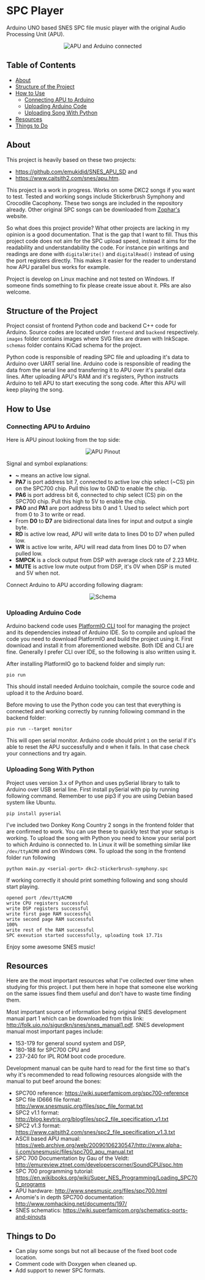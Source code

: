 # SPC Player

Arduino UNO based SNES SPC file music player with the original Audio Processing Unit
(APU).

<p align="center">
  <img src="https://github.com/Kazhuu/spc-player/blob/master/images/arduino-apu-connected.jpg?raw=true" alt="APU and Arduino connected"/>
</p>

## Table of Contents

<!-- vim-markdown-toc GFM -->

* [About](#about)
* [Structure of the Project](#structure-of-the-project)
* [How to Use](#how-to-use)
  * [Connecting APU to Arduino](#connecting-apu-to-arduino)
  * [Uploading Arduino Code](#uploading-arduino-code)
  * [Uploading Song With Python](#uploading-song-with-python)
* [Resources](#resources)
* [Things to Do](#things-to-do)

<!-- vim-markdown-toc -->

## About

This project is heavily based on these two projects:
* https://github.com/emukidid/SNES_APU_SD and
* https://www.caitsith2.com/snes/apu.htm.

This project is a work in progress. Works on some DKC2 songs if you want to
test. Tested and working songs include Stickerbrush Symphony and Crocodile
Cacophony. These two songs are included in the repository already.  Other
original SPC songs can be downloaded from
[Zophar's](https://www.zophar.net/music) website.

So what does this project provide? What other projects are lacking in my opinion
is a good documentation. That is the gap that I want to fill.  Thus this project
code does not aim for the SPC upload speed, instead it aims for the readability
and understandability the code. For instance pin writings and readings are done
with `digitalWrite()` and `digitalRead()` instead of using the port registers
directly. This makes it easier for the reader to understand how APU parallel bus
works for example.

Project is develop on Linux machine and not tested on Windows. If someone finds
something to fix please create issue about it. PRs are also welcome.

## Structure of the Project

Project consist of frontend Python code and backend C++ code for Arduino.
Source codes are located under `frontend` and `backend` respectively. `images`
folder contains images where SVG files are drawn with InkScape. `schemas` folder
contains KiCad schema for the project.

Python code is responsible of reading SPC file and uploading it's data to
Arduino over UART serial line. Arduino code is responsible of reading the data
from the serial line and transferring it to APU over it's parallel data lines.
After uploading APU's RAM and it's registers, Python instructs Arduino to tell
APU to start executing the song code. After this APU will keep playing the song.

## How to Use

### Connecting APU to Arduino

Here is APU pinout looking from the top side:

<p align="center">
  <img src="https://github.com/Kazhuu/spc-player/blob/master/images/apu-pinout.png?raw=true" alt="APU Pinout"/>
</p>

Signal and symbol explanations:
* **~** means an active low signal.
* **PA7** is port address bit 7, connected to active low chip select (~CS) pin on
    the SPC700 chip. Pull this low to GND to enable the chip.
* **PA6** is port address bit 6, connected to chip select (CS) pin on the SPC700 chip.
    Pull this high to 5V to enable the chip.
* **PA0** and **PA1** are port address bits 0 and 1. Used to select which port from 0 to
    3 to write or read.
* From **D0** to **D7** are bidirectional data lines for input and output a single byte.
* **RD** is active low read, APU will write data to lines D0 to D7 when pulled low.
* **WR** is active low write, APU will read data from lines D0 to D7 when pulled low.
* **SMPCK** is a clock output from DSP with average clock rate of 2.23 MHz.
* **MUTE** is active low mute output from DSP, it's 0V when DSP is muted and 5V when
    not.

Connect Arduino to APU according following diagram:

<p align="center">
  <img src="https://github.com/Kazhuu/spc-player/blob/master/images/schema.png?raw=true" alt="Schema"/>
</p>

### Uploading Arduino Code

Arduino backend code uses [PlatformIO CLI](https://platformio.org/) tool for
managing the project and its dependencies instead of Arduino IDE. So to compile
and upload the code you need to download PlatformIO and build the project using
it. First download and install it from aforementioned website. Both IDE and CLI
are fine. Generally I prefer CLI over IDE, so the following is also written
using it.

After installing PlatformIO go to backend folder and simply run:
```
pio run
```
This should install needed Arduino toolchain, compile the source code and upload
it to the Arduino board.

Before moving to use the Python code you can test that everything is connected
and working correctly by running following command in the backend folder:
```
pio run --target monitor
```
This will open serial monitor. Arduino code should print `1` on the serial if
it's able to reset the APU successfully and `0` when it fails. In that case
check your connections and try again.

### Uploading Song With Python

Project uses version 3.x of Python and uses pySerial library to talk to Arduino
over USB serial line. First install pySerial with pip by running following
command. Remember to use pip3 if you are using Debian based system like Ubuntu.
```
pip install pyserial
```

I've included two Donkey Kong Country 2 songs in the frontend folder that are
confirmed to work. You can use these to quickly test that your setup is working.
To upload the song with Python you need to know your serial port to which
Arduino is connected to. In Linux it will be something similar like
`/dev/ttyACM0` and on Windows `COM4`. To upload the song in the frontend folder
run following
```
python main.py <serial-port> dkc2-stickerbrush-symphony.spc
```

If working correctly it should print something following and song should start
playing.
```
opened port /dev/ttyACM0
write CPU registers successful
write DSP registers successful
write first page RAM successful
write second page RAM successful
100%
write rest of the RAM successful
SPC exexution started successfully, uploading took 17.71s
```

Enjoy some awesome SNES music!

## Resources

Here are the most important resources what I've collected over time when studying
for this project. I put them here in hope that someone else working on the same
issues find them useful and don't have to waste time finding them.

Most important source of information being original SNES development manual part
1 which can be downloaded from this link:
http://folk.uio.no/sigurdkn/snes/snes_manual1.pdf.
SNES development manual most important pages include:
* 153-179 for general sound system and DSP,
* 180-188 for SPC700 CPU and
* 237-240 for IPL ROM boot code procedure.

Development manual can be quite hard to read for the first time so that's why
it's recommended to read following resources alongside with the manual to put
beef around the bones:

* SPC700 reference: https://wiki.superfamicom.org/spc700-reference
* SPC file ID666 file format: http://www.snesmusic.org/files/spc_file_format.txt
* SPC2 v1.1 format: http://blog.kevtris.org/blogfiles/spc2_file_specification_v1.txt
* SPC2 v1.3 format: https://www.caitsith2.com/snes/spc2_file_specification_v1.3.txt
* ASCII based APU manual: https://web.archive.org/web/20090106230547/http://www.alpha-ii.com/snesmusic/files/spc700_apu_manual.txt
* SPC 700 Documentation by Gau of the Veldt: http://emureview.ztnet.com/developerscorner/SoundCPU/spc.htm
* SPC 700 programming tutorial: https://en.wikibooks.org/wiki/Super_NES_Programming/Loading_SPC700_programs
* APU hardware: http://www.snesmusic.org/files/spc700.html
* Anomie's in depth SPC700 documentation: http://www.romhacking.net/documents/197/
* SNES schematics: https://wiki.superfamicom.org/schematics-ports-and-pinouts

## Things to Do

* Can play some songs but not all because of the fixed boot code location.
* Comment code with Doxygen when cleaned up.
* Add support to newer SPC formats.
